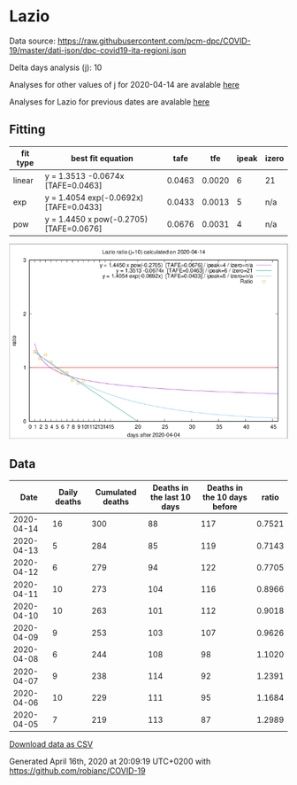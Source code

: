 # Lazio

Data source: https://raw.githubusercontent.com/pcm-dpc/COVID-19/master/dati-json/dpc-covid19-ita-regioni.json

Delta days analysis (j): 10

Analyses for other values of j for 2020-04-14 are avalable [here](../2020-04-14/README.md)

Analyses for Lazio for previous dates are avalable [here](../README.md)

## Fitting 
|fit type|best fit equation|tafe|tfe|ipeak|izero|
|-------|-----|--------|------|---|---|
|linear|y = 1.3513 -0.0674x  [TAFE=0.0463]|0.0463|0.0020|6|21|
|exp|y = 1.4054 exp(-0.0692x)  [TAFE=0.0433]|0.0433|0.0013|5|n/a|
|pow|y = 1.4450 x pow(-0.2705)  [TAFE=0.0676]|0.0676|0.0031|4|n/a|

![Plot](COVID-19_lazio_j10_2020-04-14.png)

## Data
|Date|Daily deaths|Cumulated deaths|Deaths in the last 10 days|Deaths in the 10 days before|ratio|
|----|----------|-----------|-------|--------------------|-----|
|2020-04-14|16|300|88|117|0.7521|
|2020-04-13|5|284|85|119|0.7143|
|2020-04-12|6|279|94|122|0.7705|
|2020-04-11|10|273|104|116|0.8966|
|2020-04-10|10|263|101|112|0.9018|
|2020-04-09|9|253|103|107|0.9626|
|2020-04-08|6|244|108|98|1.1020|
|2020-04-07|9|238|114|92|1.2391|
|2020-04-06|10|229|111|95|1.1684|
|2020-04-05|7|219|113|87|1.2989|

[Download data as CSV](COVID-19_lazio_j10_2020-04-14.csv)

Generated April 16th, 2020 at 20:09:19 UTC+0200 with https://github.com/robianc/COVID-19

